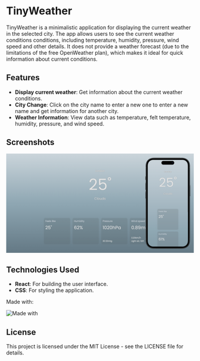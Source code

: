 # TinyWeather

TinyWeather is a minimalistic application for displaying the current weather in
the selected city. The app allows users to see the current weather conditions
conditions, including temperature, humidity, pressure, wind speed and other
details. It does not provide a weather forecast (due to the limitations of the
free OpenWeather plan), which makes it ideal for quick information about current
conditions.

## Features

-   **Display current weather**: Get information about the current weather
    conditions.
-   **City Change**: Click on the city name to enter a new one to enter a new
    name and get information for another city.
-   **Weather Information**: View data such as temperature, felt temperature,
    humidity, pressure, and wind speed.

## Screenshots

![TinyWeather Screenshot](screenshot.png)

## Technologies Used

-   **React**: For building the user interface.
-   **CSS**: For styling the application.

Made with:

![Made with](https://skillicons.dev/icons?i=react,css,javascript)

## License

This project is licensed under the MIT License - see the LICENSE file for
details.

